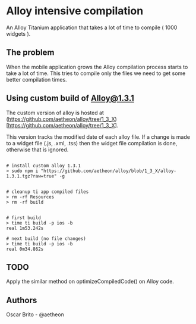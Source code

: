 
# Alloy intensive compilation

An Alloy Titanium application that takes a lot of time to compile ( 1000 widgets ).

## The problem

When the mobile application grows the Alloy compilation process starts to take a lot of time. This tries to compile only the
files we need to get some better compilation times.


## Using custom build of Alloy@1.3.1

The custom version of alloy is hosted at (https://github.com/aetheon/alloy/tree/1_3_X)[https://github.com/aetheon/alloy/tree/1_3_X].

This version tracks the modified date of each alloy file. If a change is made to a widget file (.js, .xml, .tss) then the
widget file compilation is done, otherwise that is ignored.


```

# install custom alloy 1.3.1
> sudo npm i "https://github.com/aetheon/alloy/blob/1_3_X/alloy-1.3.1.tgz?raw=true" -g

```

```

# cleanup ti app compiled files
> rm -rf Resources
> rm -rf build

```

```

# first build
> time ti build -p ios -b
real 1m53.242s

# next build (no file changes)
> time ti build -p ios -b
real 0m34.862s

```

## TODO

Apply the similar method on optimizeCompiledCode() on Alloy code.

## Authors

Oscar Brito - @aetheon